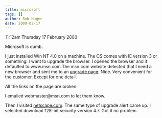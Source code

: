 ```yaml
---
title: microsoft
tags: []
author: Rob Nugen
date: 2000-02-17
---
```


<p class=date>11:12am Thursday 17 February 2000</p>

<p>Microsoft is dumb.

<p>I just installed Win NT 4.0 on a machine.  The OS comes with IE version 
3 or something.   I want to upgrade the browser.  I opened the browser and 
it defaulted to www.msn.com  The msn.com website detected that I need a new 
browser and sent me to an <a 
href="https://www.msn.com/help/upgrade.htm">upgrade page</a>.  Nice.  Very 
convenient for the customer.  Except for one detail.

<p>All the links on the page are broken.

<p>I emailed webmaster@msn.com to let them know.

<p>Then I visited <a href="https://www.netscape.com">netscape.com</a>.  The 
same type of upgrade alert came up.  I selected download 128-bit security 
version 4.7.  Got it no problem.


